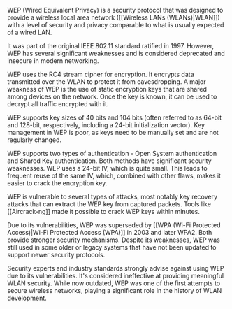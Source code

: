 WEP (Wired Equivalent Privacy) is a security protocol that was designed to provide a wireless local area network ([[Wireless LANs (WLANs)|WLAN]]) with a level of security and privacy comparable to what is usually expected of a wired LAN.

It was part of the original IEEE 802.11 standard ratified in 1997. However, WEP has several significant weaknesses and is considered deprecated and insecure in modern networking.

WEP uses the RC4 stream cipher for encryption. It encrypts data transmitted over the WLAN to protect it from eavesdropping. A major weakness of WEP is the use of static encryption keys that are shared among devices on the network. Once the key is known, it can be used to decrypt all traffic encrypted with it.

WEP supports key sizes of 40 bits and 104 bits (often referred to as 64-bit and 128-bit, respectively, including a 24-bit initialization vector). Key management in WEP is poor, as keys need to be manually set and are not regularly changed.

WEP supports two types of authentication - Open System authentication and Shared Key authentication. Both methods have significant security weaknesses. WEP uses a 24-bit IV, which is quite small. This leads to frequent reuse of the same IV, which, combined with other flaws, makes it easier to crack the encryption key.

WEP is vulnerable to several types of attacks, most notably key recovery attacks that can extract the WEP key from captured packets. Tools like [[Aircrack-ng]] made it possible to crack WEP keys within minutes.

Due to its vulnerabilities, WEP was superseded by [[WPA (Wi-Fi Protected Access)|Wi-Fi Protected Access (WPA)]] in 2003 and later WPA2. Both provide stronger security mechanisms. Despite its weaknesses, WEP was still used in some older or legacy systems that have not been updated to support newer security protocols.

Security experts and industry standards strongly advise against using WEP due to its vulnerabilities. It's considered ineffective at providing meaningful WLAN security. While now outdated, WEP was one of the first attempts to secure wireless networks, playing a significant role in the history of WLAN development.
